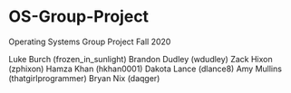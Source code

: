 # OS-Group-Project
Operating Systems Group Project Fall 2020

Luke Burch (frozen_in_sunlight)
Brandon Dudley (wdudley)
Zack Hixon (zphixon)
Hamza Khan (hkhan0001)
Dakota Lance (dlance8)
Amy Mullins (thatgirlprogrammer)
Bryan Nix (daqger)

